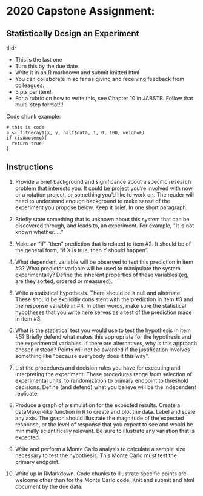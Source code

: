 # 2020 Capstone Assignment:

## Statistically Design an Experiment

tl;dr

* This is the last one
* Turn this by the due date. 
* Write it in an R markdown and submit knitted html
* You can collaborate in so far as giving and receiving feedback from colleagues.
* 5 pts per item!
* For a rubric on how to write this, see Chapter 10 in JABSTB. Follow that multi-step format!!!

Code chunk example:
```
# this is code
a <- fitdecay1(x, y, half$data, 1, 0, 100, weigh=F)
if (isAwesome){
  return true
}
```
## Instructions

1. Provide a brief background and significance about a specific research problem that interests you. It could be project you’re involved with now, or a rotation project, or something you’d like to work on. The reader will need to understand enough background to make sense of the experiment you propose below. Keep it brief. In one short paragraph.

2. Briefly state something that is unknown about this system that can be discovered through, and leads to, an experiment.  For example, "It is not known whether....."

3. Make an “if” “then” prediction that is related to item #2. It should be of the general form, “if X is true, then Y should happen”.

4. What dependent variable will be observed to test this prediction in item #3? What predictor variable will be used to manipulate the system experimentally? Define the inherent properties of these variables (eg, are they sorted, ordered or measured).

5. Write a statistical hypothesis.  There should be a null and alternate. These should be explicitly consistent with the prediction in item #3 and the response variable in #4. In other words, make sure the statistical hypotheses that you write here serves as a test of the prediction made in item #3.

6. What is the statistical test you would use to test the hypothesis in item #5? Briefly defend what makes this appropriate for the hypothesis and the experimental variables. If there are alternatives, why is this approach chosen instead? Points will not be awarded if the justification involves something like "because everybody does it this way".

7. List the procedures and decision rules you have for executing and interpreting the experiment. These procedures range from selection of experimental units, to randomization to primary endpoint to threshold decisions. Define (and defend) what you believe will be the independent replicate.

8. Produce a graph of a simulation for the expected results. Create a dataMaker-like function in R to create and plot the data. Label and scale any axis. The graph should illustrate the magnitude of the expected response, or the level of response that you expect to see and would be minimally scientifically relevant. Be sure to illustrate any variation that is expected.

9. Write and perform a Monte Carlo analysis to calculate a sample size necessary to test the hypothesis. This Monte Carlo must test the primary endpoint.

10. Write up in RMarkdown. Code chunks to illustrate specific points are welcome other than for the Monte Carlo code. Knit and submit and html document by the due data.
